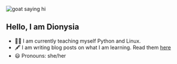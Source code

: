 ![goat saying hi](https://media.giphy.com/media/3PAL5bChWnak0WJ32x/giphy.gif)

## Hello, I am Dionysia 
- 👩‍💻 I am currently teaching myself Python and Linux.
- 🖋 I am writing blog posts on what I am learning. Read them [here](https://dev.to/deniselemonaki)
- 😃 Pronouns: she/her



<!--
**deniselemonaki/deniselemonaki** is a ✨ _special_ ✨ repository because its `README.md` (this file) appears on your GitHub profile.

Here are some ideas to get you started:

- 🔭 I’m currently working on ...
- 🌱 I’m currently learning ...
- 👯 I’m looking to collaborate on ...
- 🤔 I’m looking for help with ...
- 💬 Ask me about ...
- 📫 How to reach me: ...
- 😄 Pronouns: ...
- ⚡ Fun fact: ...
-->
